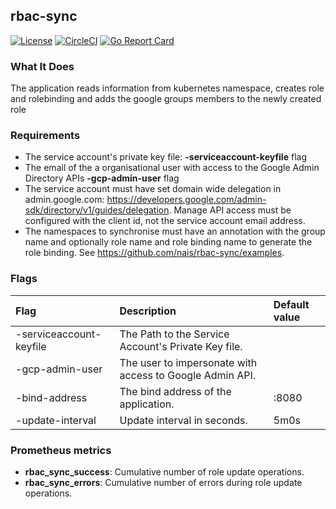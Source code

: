## rbac-sync
[![License](http://img.shields.io/badge/license-mit-blue.svg?style=flat-square)](https://raw.githubusercontent.com/nais/rbac-sync/master/LICENSE)
[![CircleCI](https://circleci.com/gh/nais/rbac-sync/tree/master.svg?style=svg)](https://circleci.com/gh/nais/rbac-sync/tree/master)
[![Go Report Card](https://goreportcard.com/badge/github.com/nais/rbac-sync)](https://goreportcard.com/report/github.com/nais/rbac-sync)

### What It Does

The application reads information from kubernetes namespace, creates role and rolebinding and adds the google groups members to the newly created role

### Requirements

- The service account's private key file: **-serviceaccount-keyfile** flag
- The email of the a organisational user with access to the Google Admin Directory APIs  **-gcp-admin-user** flag
- The service account must have set domain wide delegation in admin.google.com: https://developers.google.com/admin-sdk/directory/v1/guides/delegation. Manage API access must be configured with the client id, not the service account email address.
- The namespaces to synchronise must have an annotation with the group name and optionally role name and role binding name to generate the role binding. See https://github.com/nais/rbac-sync/examples.

### Flags

| Flag                      | Description                                              | Default value |
| :-------------------------| :--------------------------------------------------------| :-------------|
| -serviceaccount-keyfile   | The Path to the Service Account's Private Key file.      |               |
| -gcp-admin-user           | The user to impersonate with access to Google Admin API. |               |
| -bind-address             | The bind address of the application.                     | :8080         |
| -update-interval          | Update interval in seconds.                              | 5m0s          |

### Prometheus metrics

- **rbac_sync_success**: Cumulative number of role update operations.
- **rbac_sync_errors**: Cumulative number of errors during role update operations.

